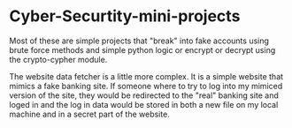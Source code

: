 # Cyber-Securtity-mini-projects

Most of these are simple projects that "break" into fake accounts using brute force methods and simple python logic
or encrypt or decrypt using the crypto-cypher module.

The website data fetcher is a little more complex. It is a simple website that mimics a fake banking site. If someone
where to try to log into my mimiced version of the site, they would be redirected to the "real" banking site and loged in
and the log in data would be stored in both a new file on my local machine and in a secret part of the website.
